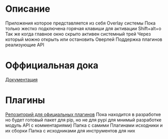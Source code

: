 # Описание

Приложения которое представляется из себя Overlay системы
Пока только жестко подключена горячая клавиши для активации
Shift+alt+o
Так же когда главное окно скрыто активен системный трей
Через который можно открыть или остановить Оверлей
Поддержка плагинов реализующие API  

# Оффициальная дока

[Документация](https://overlaydocs.readthedocs.io/ru/latest/index.html)

# Плагины

[Репозиторий для официальных плагинов](https://github.com/SnayperTihCreator/OverayPlugins)
Пока находится в разработке но будет готовый пакет для pip, но не для pypi для мнимый разработке модуль API с комментариями)
Папка с самими Плагинами исходники и их сборки
Папка с исходниками для инструментов для них
